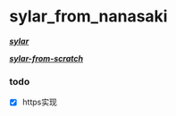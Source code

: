 <!--
 * @Author: Nana5aki
 * @Date: 2025-05-24 18:25:07
 * @LastEditors: Nana5aki
 * @LastEditTime: 2025-07-19 19:24:20
 * @FilePath: /sylar_from_nanasaki/readme.md
-->
# sylar_from_nanasaki

***[sylar](https://github.com/sylar-yin/sylar)***

***[sylar-from-scratch](https://github.com/zhongluqiang/sylar-from-scratch)***

### todo
- [x] https实现